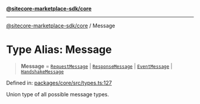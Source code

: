 [**@sitecore-marketplace-sdk/core**](../README.md)

***

[@sitecore-marketplace-sdk/core](../README.md) / Message

# Type Alias: Message

> **Message** = [`RequestMessage`](../interfaces/RequestMessage.md) \| [`ResponseMessage`](../interfaces/ResponseMessage.md) \| [`EventMessage`](../interfaces/EventMessage.md) \| [`HandshakeMessage`](../interfaces/HandshakeMessage.md)

Defined in: [packages/core/src/types.ts:127](https://github.com/Sitecore/sitecore-marketplace-sdk/blob/c654677445b16d8ca23b9ea08164f907627519f1/packages/core/src/types.ts#L127)

Union type of all possible message types.

